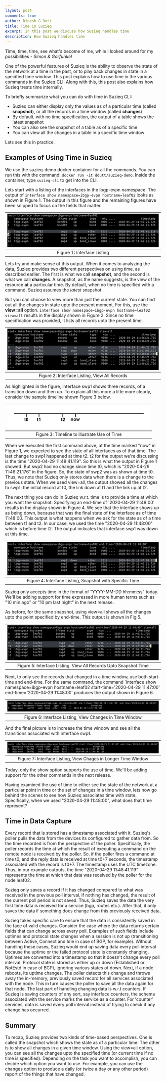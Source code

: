 ```yaml
---
layout: post
comments: true
author: Dinesh G Dutt
title: Time in Suzieq
excerpt: In this post we discuss how Suzieq handles time
description: How Suzieq handles time
---
```

Time, time, time, see what's become of me, while I looked around for my possibilities
                                                                - *Simon & Garfunkel*

One of the powerful features of Suzieq is the ability to observe the state of the network at a time in the past, or to play back changes in state in a specified time window. This post explains how to use time in the various commands in the Suzieq CLI. Along with this, this post also explains how Suzieq treats time internally.

To briefly summarize what you can do with time in Suzieq CLI:
- Suzieq can either display only the values as of a particular time (called **snapshot**), or all the records in a time window (called **changes**)
- By default, with no time specification, the output of a table shows the latest snapshot
- You can also see the snapshot of a table as of a specific time
- You can view all the changes in a table in a specific time window

Lets see this in practice.

## Examples of Using Time in Suzieq

We use the suzieq-demo docker container for all the commands. You can run this with the command: `docker run -it ddutt/suzieq-demo`. Inside the container, type `suzieq-cli` to get into the CLI.

Lets start with a listing of the interfaces in the ibgp-evpn namespace. The output of `interface show namespace=ibgp-evpn hostname=leaf02` looks as shown in Figure 1. The output in this figure and the remaining figures have been snipped to focus on the fields that matter. 

|![](/assets/images/2020-05-04/time-Fig2.png)
|:--:|
| Figure 1: Interface Listing |
	
Lets try and make sense of this output. When it comes to analyzing the data, Suzieq provides two different perspectives on using time, as described earlier. The first is what we call **snapshot**, and the second is what we call **changes**. A snapshot, as the name suggests, is the view of the resource **at** a particular time. By default, when no time is specified with a command, Suzieq assumes the *latest* snapshot. 

But you can choose to view more than just the current state. You can find out all the changes in state upto the present moment. For this, use the **view=all** option. `interface show namespace=ibgp-evpn hostname=leaf02 view=all` results in the display shown in Figure 2. Since no time specification was provided, it lists all records upto the present time.

|![](/assets/images/2020-05-04/time-Fig3.png)
|:--:|
| Figure 2: Interface Listing, View All Records |

As highlighted in the figure, interface swp1 shows three records, of a transition down and then up. To explain all this more a litte more clearly, consider the sample timeline shown Figure 3 below.

|![](/assets/images/2020-05-04/time-Fig1.png)
|:--:|
| Figure 3: Timeline to illustrate Use of Time |

When we executed the first command above, at the time marked "now" in Figure 1, we expected to see the state of all interfaces as of that time. The last change to swp1 happened at time t2. t2 for the output we're discussing is the time "2020-04-29 11:48:41.119". So this is what the output in Figure 1 showed. But swp2 had no change since time t0, which is "2020-04-29 11:46:21.176" in the figure. So, the state of swp2 was as shown at time t0. Thus, we note that Suzieq only stores data when there is a change to the previous state. When we used view=all, the output showed all the changes to swp1: the initial record at t0, the link down at t1 and the link up at t2. 

The next thing you can do in Suzieq w.r.t. time is to provide a time at which you want the snapshot. Specifying an end-time of '2020-04-29 11:48:00' results in the display shown in Figure 4. We see that the interface shows up as being down, because that was the final state of the interface as of time 11:48:00. This output is what happens when we ask for the state as of a time between t1 and t2. In our case, we used the time "2020-04-29 11:48:00" which is before time t2. The output indicates that interface swp1 was down at this time. 

|![](/assets/images/2020-05-04/time-Fig4.png)
|:--:|
| Figure 4: Interface Listing, Snapshot with Specific Time |

Suzieq only accepts time in the format of "YYYY-MM-DD hh:mm:ss" today. We'll be adding support for time expressed in more human terms such as "10 min ago" or "10 pm last night" in the next release.

As before, for the same snapshot, using view=all shows all the changes upto the point specified by end-time. This output is shown in Fig 5.

|![](/assets/images/2020-05-04/time-Fig5.png)
|:--:|
| Figure 5: Interface Listing, View All Records Upto Snapshot Time |

Next, to only see the records that changed in a time window, use both start-time and end-time. For the same command, the command `interface show namespace=ibgp-evpn hostname=leaf02 start-time='2020-04-29 11:47:00' end-time='2020-04-29 11:48:00' produces the output shown in Figure 6.

|![](/assets/images/2020-05-04/time-Fig6.png)
|:--:|
| Figure 6: Interface Listing, View Changes in Time Window |

And the final picture is to increase the time window and see all the transitions associated with interface swp1.

|![](/assets/images/2020-05-04/time-Fig7.png)
|:--:|
| Figure 7: Interface Listing, View Chages in Longer Time Window |

Today, only the show option supports the use of time. We'll be adding support for the other commands in the next release.

Having examined the use of time to either see the state of the network at a particular point in time or the set of changes in a time window, lets now go behind the scenes to see how Suzieq associates time with state. Specifically, when we used "2020-04-29 11:48:00", what does that time represent?

## Time in Data Capture
Every record that is stored has a timestamp associated with it. Suzieq's poller pulls the data from the devices its configured to gather data from. So the time recorded is from the perspective of the poller. Specifically, the poller records the time at which the result of executing a command on the remote node is received by the poller. So, if the poller fires a command at time t0, and the reply data is received at time t0+7 seconds, the timestamp associated with the record is t0+7. The timestamp uses the UTC timezone. Thus, in our example outputs, the time "2020-04-29 11:48:41.119" represents the time at which that data was received by the poller for the node leaf02.

Suzieq only saves a record if it has changed compared to what was received in the previous poll interval. If nothing has changed, the result of the current poll period is not saved. Thus, Suzieq saves the data the very first time data is received for a service (bgp, routes etc.). After that, it only saves the data if something does change from this previously received data. 

Suzieq takes specific care to ensure that the data is consistently saved in the face of valid changes. Consider the case where the data returns certain fields that can change across every poll. Examples of such fields include uptimes and protocol state changes when a session is not up (transitioning between Active, Connect and Idle in case of BGP, for example). Without handling these cases, Suzieq would end up saving data every poll interval because the uptime or the failed protocol state is constantly changing. Uptimes are converted into a timestamp so that it doesn't change every poll interval. Protocol state is stored as either up or down (Established or NotEstd in case of BGP), ignoring various states of down. Next, if a node reboots, its uptime changes. The poller detects this change and throws away the in-memory, previously saved record for all services associated with the node. This in turn causes the poller to save all the data again for that node. The last part of handling changing data is w.r.t counters. If Suzieq is saving counters of any sort, say interface counters, the schema associated with the service marks the service as a counter. For 'counter' services, data is saved every poll interval instead of trying to check if any change has occurred.

## Summary

To recap, Suzieq provides two kinds of time-based perspectives. One is called the snapshot which shows the state as of a particular time. The other is to show all changes in a given time window. Using the view=all option, you can see all the changes upto the specified time (or current time if no time is specified). Depending on the task you want to accomplish, you can decide which option you want to use. For example, you can use the changes option to produce a daily (or twice a day or any other period) report of the things that have changed. 
